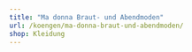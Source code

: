 ```yaml
---
title: "Ma donna Braut- und Abendmoden"
url: /koengen/ma-donna-braut-und-abendmoden/
shop: Kleidung
---
```


